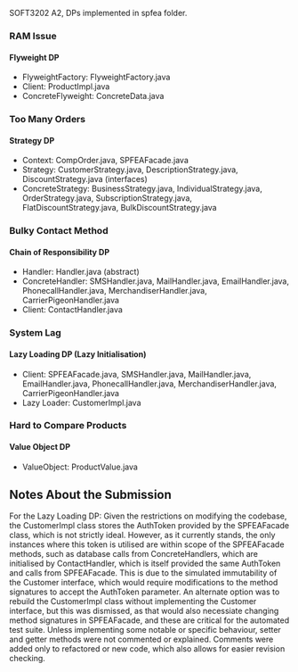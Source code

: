 SOFT3202 A2, DPs implemented in spfea folder.

### RAM Issue

#### Flyweight DP

- FlyweightFactory: FlyweightFactory.java
- Client: ProductImpl.java
- ConcreteFlyweight: ConcreteData.java

### Too Many Orders

#### Strategy DP

- Context: CompOrder.java, SPFEAFacade.java
- Strategy: CustomerStrategy.java, DescriptionStrategy.java, DiscountStrategy.java (interfaces)
- ConcreteStrategy: BusinessStrategy.java, IndividualStrategy.java, OrderStrategy.java, SubscriptionStrategy.java, FlatDiscountStrategy.java, BulkDiscountStrategy.java

### Bulky Contact Method

#### Chain of Responsibility DP

- Handler: Handler.java (abstract)
- ConcreteHandler: SMSHandler.java, MailHandler.java, EmailHandler.java, PhonecallHandler.java, MerchandiserHandler.java, CarrierPigeonHandler.java
- Client: ContactHandler.java

### System Lag

#### Lazy Loading DP (Lazy Initialisation)

- Client: SPFEAFacade.java, SMSHandler.java, MailHandler.java, EmailHandler.java, PhonecallHandler.java, MerchandiserHandler.java, CarrierPigeonHandler.java
- Lazy Loader: CustomerImpl.java

### Hard to Compare Products

#### Value Object DP

- ValueObject: ProductValue.java


## Notes About the Submission

For the Lazy Loading DP: Given the restrictions on modifying the codebase, the CustomerImpl class stores the AuthToken provided by the SPFEAFacade class, which is not strictly ideal. However, as it currently stands, the only instances where this token is utilised are within scope of the SPFEAFacade methods, such as database calls from ConcreteHandlers, which are initialised by ContactHandler, which is itself provided the same AuthToken and calls from SPFEAFacade. 
This is due to the simulated immutability of the Customer interface, which would require modifications to the method signatures to accept the AuthToken parameter. An alternate option was to rebuild the CustomerImpl class without implementing the Customer interface, but this was dismissed, as that would also necessiate changing method signatures in SPFEAFacade, and these are critical for the automated test suite. 
Unless implementing some notable or specific behaviour, setter and getter methods were not commented or explained. Comments were added only to refactored or new code, which also allows for easier revision checking.
